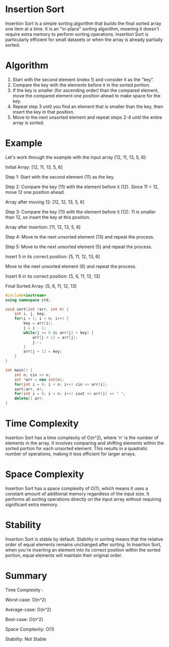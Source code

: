 # Insertion Sort

Insertion Sort is a simple sorting algorithm that builds the final sorted array one item at a time. It is an "in-place" sorting algorithm, meaning it doesn't require extra memory to perform sorting operations. Insertion Sort is particularly efficient for small datasets or when the array is already partially sorted.

# Algorithm
1. Start with the second element (index 1) and consider it as the "key".
2. Compare the key with the elements before it in the sorted portion.
3. If the key is smaller (for ascending order) than the compared element, move the compared element one position ahead to make space for the key.
4. Repeat step 3 until you find an element that is smaller than the key, then insert the key in that position.
5. Move to the next unsorted element and repeat steps 2-4 until the entire array is sorted.

# Example
Let's work through the example with the input array [12, 11, 13, 5, 6]:

Initial Array: [12, 11, 13, 5, 6]

Step 1: Start with the second element (11) as the key.

Step 2: Compare the key (11) with the element before it (12). Since 11 < 12, move 12 one position ahead.

Array after moving 12: [12, 12, 13, 5, 6]

Step 3: Compare the key (11) with the element before it (12). 11 is smaller than 12, so insert the key at this position.

Array after insertion: [11, 12, 13, 5, 6]

Step 4: Move to the next unsorted element (13) and repeat the process.

Step 5: Move to the next unsorted element (5) and repeat the process.

Insert 5 in its correct position: [5, 11, 12, 13, 6]

Move to the next unsorted element (6) and repeat the process.

Insert 6 in its correct position: [5, 6, 11, 12, 13]

Final Sorted Array: [5, 6, 11, 12, 13]

```cpp
#include<iostream>
using namespace std;

void sort(int *arr, int n) {
	int i, j, key;
	for(i = 1; i < n; i++) {
		key = arr[i];
		j = i - 1;
		while(j >= 0 && arr[j] > key) {
			arr[j + 1] = arr[j];
			j--;
		}
		arr[j + 1] = key;
	}
}

int main() {
	int n; cin >> n;
	int *arr = new int[n];
	for(int i = 0; i < n; i++) cin >> arr[i];
	sort(arr, n);
	for(int i = 0; i < n; i++) cout << arr[i] << " ";
	delete[] arr;
}
```

# Time Complexity
Insertion Sort has a time complexity of O(n^2), where 'n' is the number of elements in the array. It involves comparing and shifting elements within the sorted portion for each unsorted element. This results in a quadratic number of operations, making it less efficient for larger arrays.

# Space Complexity
Insertion Sort has a space complexity of O(1), which means it uses a constant amount of additional memory regardless of the input size. It performs all sorting operations directly on the input array without requiring significant extra memory.

# Stability
Insertion Sort is stable by default. Stability in sorting means that the relative order of equal elements remains unchanged after sorting. In Insertion Sort, when you're inserting an element into its correct position within the sorted portion, equal elements will maintain their original order.

# Summary

Time Complexity :

Worst-case: O(n^2)

Average-case: O(n^2)

Best-case: O(n^2)
  
Space Complexity: O(1)

Stability: Not Stable
